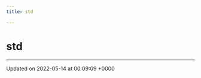```yaml
---
title: std

---
```


# std








-------------------------------

Updated on 2022-05-14 at 00:09:09 +0000